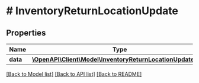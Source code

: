# # InventoryReturnLocationUpdate

## Properties

Name | Type | Description | Notes
------------ | ------------- | ------------- | -------------
**data** | [**\OpenAPI\Client\Model\InventoryReturnLocationUpdateData**](InventoryReturnLocationUpdateData.md) |  |

[[Back to Model list]](../../README.md#models) [[Back to API list]](../../README.md#endpoints) [[Back to README]](../../README.md)
